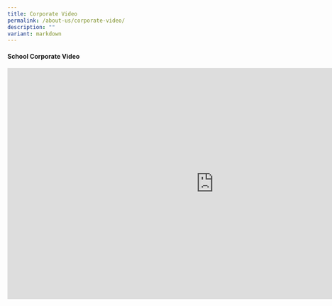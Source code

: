 ```yaml
---
title: Corporate Video
permalink: /about-us/corporate-video/
description: ""
variant: markdown
---
```

<h4><strong>School Corporate Video </strong></h4>
<iframe width="929" height="522" src="https://www.youtube.com/embed/qxyftkA8GHM?si=8yTjcV2EsY2Uttlk" title="Peicai Secondary School Corporate Video 2023" frameborder="0" allow="accelerometer; autoplay; clipboard-write; encrypted-media; gyroscope; picture-in-picture; web-share" allowfullscreen=""></iframe>